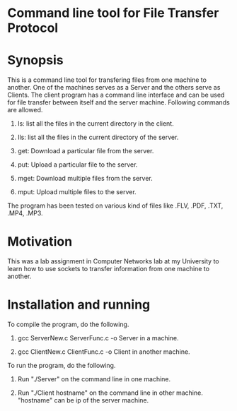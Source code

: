 # Command line tool for File Transfer Protocol 

# Synopsis

This is a command line tool for transfering files from one machine to another. One of the machines serves as a Server and the others serve as Clients. The client program has a command line interface and can be used for file transfer between itself and the server machine. Following commands are allowed.

1) ls: list all the files in the current directory in the client.

2) lls: list all the files in the current directory of the server.

3) get: Download a particular file from the server.

4) put: Upload a particular file to the server.

5) mget: Download multiple files from the server.

6) mput: Upload multiple files to the server.

The program has been tested on various kind of files like .FLV, .PDF, .TXT, .MP4, .MP3.

# Motivation

This was a lab assignment in Computer Networks lab at my University to learn how to use sockets to transfer information from one machine to another. 

# Installation and running

To compile the program, do the following.

1) gcc ServerNew.c ServerFunc.c -o Server in a machine.

2) gcc ClientNew.c ClientFunc.c -o Client in another machine.

To run the program, do the following.

1) Run "./Server" on the command line in one machine.

2) Run "./Client hostname" on the command line in other machine. "hostname" can be ip of the server machine.


